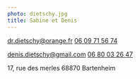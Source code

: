 ```yaml
---
photo: dietschy.jpg
title: Sabine et Denis
---
```

[dr.dietschy@orange.fr](mailto:dr.dietschy@orange.fr)
[06 09 71 56 74](tel:+33609715674)

[denis.dietschy@gmail.com](mailto:denis.dietschy@gmail.com)
[06 80 03 26 47](tel:+33680032647)

17, rue des merles
68870 Bartenheim
